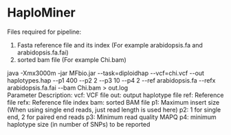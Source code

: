 # HaploMiner
Files required for pipeline:
1) Fasta reference file and its index (For example arabidopsis.fa and arabidopsis.fa.fai)
2) sorted bam file (For example Chi.bam)


java -Xmx3000m -jar MFbio.jar --task=diploidhap --vcf=chi.vcf --out haplotypes.hap --p1 400 --p2 2 --p3 10 --p4 2 --ref arabidopsis.fa --refx arabidopsis.fa.fai --bam Chi.bam > out.log </br>
Parameter Description:
vcf: VCF file
out: output haplotype file
ref: Reference file
refx: Reference file index 
bam: sorted BAM file
p1: Maximum insert size (When using single end reads, just read length is used here)
p2: 1 for single end, 2 for paired end reads
p3: Minimum read quality MAPQ
p4: minimum haplotype size (in number of SNPs) to be reported


